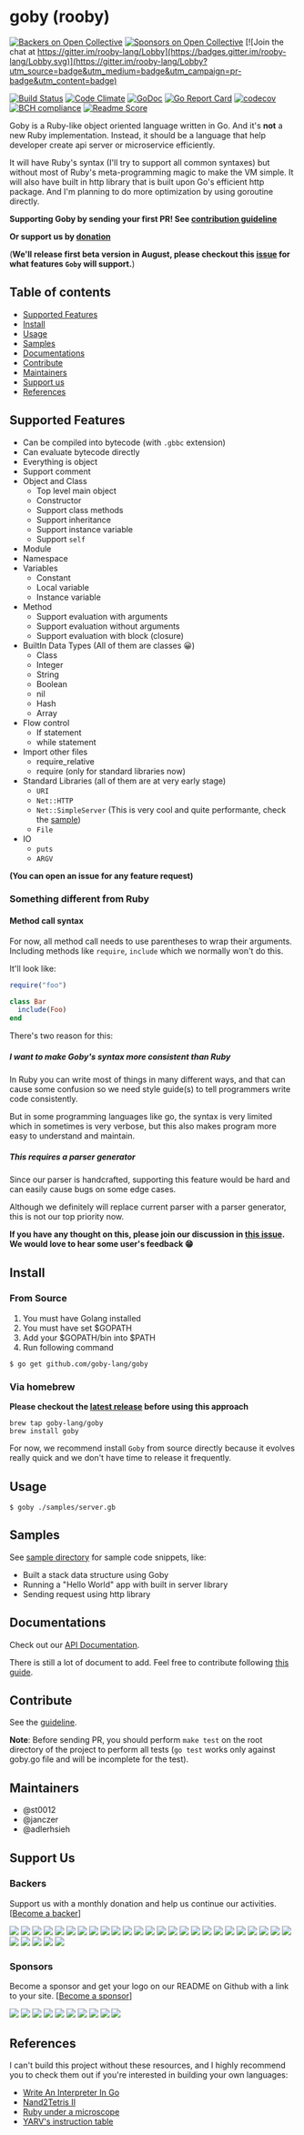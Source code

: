 # goby (rooby)

[![Backers on Open Collective](https://opencollective.com/goby/backers/badge.svg)](#backers) [![Sponsors on Open Collective](https://opencollective.com/goby/sponsors/badge.svg)](#sponsors) [![Join the chat at https://gitter.im/rooby-lang/Lobby](https://badges.gitter.im/rooby-lang/Lobby.svg)](https://gitter.im/rooby-lang/Lobby?utm_source=badge&utm_medium=badge&utm_campaign=pr-badge&utm_content=badge)

[![Build Status](https://travis-ci.org/goby-lang/goby.svg?branch=master)](https://travis-ci.org/goby-lang/goby)
[![Code Climate](https://codeclimate.com/github/goby-lang/goby/badges/gpa.svg)](https://codeclimate.com/github/goby-lang/goby)
[![GoDoc](https://godoc.org/github.com/goby-lang/goby?status.svg)](https://godoc.org/github.com/goby-lang/goby)
[![Go Report Card](https://goreportcard.com/badge/github.com/goby-lang/goby)](https://goreportcard.com/report/github.com/goby-lang/goby)
[![codecov](https://codecov.io/gh/goby-lang/goby/branch/master/graph/badge.svg)](https://codecov.io/gh/goby-lang/goby)
[![BCH compliance](https://bettercodehub.com/edge/badge/goby-lang/goby?branch=master)](https://bettercodehub.com/)
[![Readme Score](http://readme-score-api.herokuapp.com/score.svg?url=goby-lang/goby)](http://clayallsopp.github.io/readme-score?url=goby-lang/goby)

Goby is a Ruby-like object oriented language written in Go. And it's **not** a new Ruby implementation. Instead, it should be a language that help developer create api server or microservice efficiently.

It will have Ruby's syntax (I'll try to support all common syntaxes) but without most of Ruby's meta-programming magic to make the VM simple. It will also have built in http library that is built upon Go's efficient http package. And I'm planning to do more optimization by using goroutine directly.

**Supporting Goby by sending your first PR! See [contribution guideline](https://github.com/goby-lang/goby/blob/master/CONTRIBUTING.md)**

**Or support us by [donation](https://opencollective.com/goby)**


(**We'll release first beta version in August, please checkout this [issue](https://github.com/goby-lang/goby/issues/72) for what features `Goby` will support.**)

## Table of contents

- [Supported Features](#supported-features)
- [Install](#install)
- [Usage](#usage)
- [Samples](#samples)
- [Documentations](#documentations)
- [Contribute](#contribute)
- [Maintainers](#maintainers)
- [Support us](#support-us)
- [References](#references)

## Supported Features
- Can be compiled into bytecode (with `.gbbc` extension)
- Can evaluate bytecode directly
- Everything is object
- Support comment 
- Object and Class
    - Top level main object
    - Constructor
    - Support class methods
    - Support inheritance
    - Support instance variable
    - Support `self`
- Module
- Namespace
- Variables
    - Constant
    - Local variable
    - Instance variable
- Method
    - Support evaluation with arguments
    - Support evaluation without arguments
    - Support evaluation with block (closure)
- BuiltIn Data Types (All of them are classes 😀)
    - Class
    - Integer
    - String
    - Boolean
    - nil
    - Hash
    - Array
- Flow control
    - If statement
    - while statement
- Import other files
    - require_relative
    - require (only for standard libraries now)
- Standard Libraries (all of them are at very early stage)
    - `URI`
    - `Net::HTTP`
    - `Net::SimpleServer` (This is very cool and quite performante, check the [sample](https://github.com/goby-lang/goby/blob/master/samples/server.gb))
    - `File`
- IO
    - `puts`
    - `ARGV`
    
**(You can open an issue for any feature request)**

### Something different from Ruby

#### Method call syntax
For now, all method call needs to use parentheses to wrap their arguments. Including methods like `require`, `include` which we normally won't do this.

It'll look like:

```ruby
require("foo")

class Bar
  include(Foo)
end
```

There's two reason for this:

##### I want to make Goby's syntax more consistent than Ruby
In Ruby you can write most of things in many different ways, and that can cause some confusion so we need style guide(s) to tell programmers write code consistently.

But in some programming languages like go, the syntax is very limited which in sometimes is very verbose, but this also makes program more easy to understand and maintain.

##### This requires a parser generator

Since our parser is handcrafted, supporting this feature would be hard and can easily cause bugs on some edge cases.

Although we definitely will replace current parser with a parser generator, this is not our top priority now.


**If you have any thought on this, please join our discussion in [this issue](https://github.com/goby-lang/goby/issues/84). We would love to hear some user's feedback 😁**

## Install


### From Source

1. You must have Golang installed
2. You must have set $GOPATH
3. Add your $GOPATH/bin into $PATH
4. Run following command 

```
$ go get github.com/goby-lang/goby
```

### Via homebrew

**Please checkout the [latest release](https://github.com/goby-lang/goby/releases) before using this approach**

```
brew tap goby-lang/goby
brew install goby
```

For now, we recommend install `Goby` from source directly because it evolves really quick and we don't have time to release it frequently.

## Usage

```
$ goby ./samples/server.gb
```

## Samples

See [sample directory](https://github.com/goby-lang/goby/tree/master/samples) for sample code snippets, like:

- Built a stack data structure using Goby
- Running a "Hello World" app with built in server library
- Sending request using http library

## Documentations

Check out our [API Documentation](https://goby-lang.github.io/api.doc/).

There is still a lot of document to add. Feel free to contribute following [this guide](https://github.com/goby-lang/api.doc#documenting-goby-code).

## Contribute

See the [guideline](https://github.com/goby-lang/goby/blob/master/CONTRIBUTING.md).

**Note**: Before sending PR, you should perform `make test` on the root directory of the project to perform all tests (`go test` works only against goby.go file and will be incomplete for the test).

## Maintainers

- @st0012
- @janczer
- @adlerhsieh

## Support Us

### Backers

Support us with a monthly donation and help us continue our activities. [[Become a backer](https://opencollective.com/goby#backer)]

<a href="https://opencollective.com/goby/backer/0/website" target="_blank"><img src="https://opencollective.com/goby/backer/0/avatar.svg"></a>
<a href="https://opencollective.com/goby/backer/1/website" target="_blank"><img src="https://opencollective.com/goby/backer/1/avatar.svg"></a>
<a href="https://opencollective.com/goby/backer/2/website" target="_blank"><img src="https://opencollective.com/goby/backer/2/avatar.svg"></a>
<a href="https://opencollective.com/goby/backer/3/website" target="_blank"><img src="https://opencollective.com/goby/backer/3/avatar.svg"></a>
<a href="https://opencollective.com/goby/backer/4/website" target="_blank"><img src="https://opencollective.com/goby/backer/4/avatar.svg"></a>
<a href="https://opencollective.com/goby/backer/5/website" target="_blank"><img src="https://opencollective.com/goby/backer/5/avatar.svg"></a>
<a href="https://opencollective.com/goby/backer/6/website" target="_blank"><img src="https://opencollective.com/goby/backer/6/avatar.svg"></a>
<a href="https://opencollective.com/goby/backer/7/website" target="_blank"><img src="https://opencollective.com/goby/backer/7/avatar.svg"></a>
<a href="https://opencollective.com/goby/backer/8/website" target="_blank"><img src="https://opencollective.com/goby/backer/8/avatar.svg"></a>
<a href="https://opencollective.com/goby/backer/9/website" target="_blank"><img src="https://opencollective.com/goby/backer/9/avatar.svg"></a>
<a href="https://opencollective.com/goby/backer/10/website" target="_blank"><img src="https://opencollective.com/goby/backer/10/avatar.svg"></a>
<a href="https://opencollective.com/goby/backer/11/website" target="_blank"><img src="https://opencollective.com/goby/backer/11/avatar.svg"></a>
<a href="https://opencollective.com/goby/backer/12/website" target="_blank"><img src="https://opencollective.com/goby/backer/12/avatar.svg"></a>
<a href="https://opencollective.com/goby/backer/13/website" target="_blank"><img src="https://opencollective.com/goby/backer/13/avatar.svg"></a>
<a href="https://opencollective.com/goby/backer/14/website" target="_blank"><img src="https://opencollective.com/goby/backer/14/avatar.svg"></a>
<a href="https://opencollective.com/goby/backer/15/website" target="_blank"><img src="https://opencollective.com/goby/backer/15/avatar.svg"></a>
<a href="https://opencollective.com/goby/backer/16/website" target="_blank"><img src="https://opencollective.com/goby/backer/16/avatar.svg"></a>
<a href="https://opencollective.com/goby/backer/17/website" target="_blank"><img src="https://opencollective.com/goby/backer/17/avatar.svg"></a>
<a href="https://opencollective.com/goby/backer/18/website" target="_blank"><img src="https://opencollective.com/goby/backer/18/avatar.svg"></a>
<a href="https://opencollective.com/goby/backer/19/website" target="_blank"><img src="https://opencollective.com/goby/backer/19/avatar.svg"></a>
<a href="https://opencollective.com/goby/backer/20/website" target="_blank"><img src="https://opencollective.com/goby/backer/20/avatar.svg"></a>
<a href="https://opencollective.com/goby/backer/21/website" target="_blank"><img src="https://opencollective.com/goby/backer/21/avatar.svg"></a>
<a href="https://opencollective.com/goby/backer/22/website" target="_blank"><img src="https://opencollective.com/goby/backer/22/avatar.svg"></a>
<a href="https://opencollective.com/goby/backer/23/website" target="_blank"><img src="https://opencollective.com/goby/backer/23/avatar.svg"></a>
<a href="https://opencollective.com/goby/backer/24/website" target="_blank"><img src="https://opencollective.com/goby/backer/24/avatar.svg"></a>
<a href="https://opencollective.com/goby/backer/25/website" target="_blank"><img src="https://opencollective.com/goby/backer/25/avatar.svg"></a>
<a href="https://opencollective.com/goby/backer/26/website" target="_blank"><img src="https://opencollective.com/goby/backer/26/avatar.svg"></a>
<a href="https://opencollective.com/goby/backer/27/website" target="_blank"><img src="https://opencollective.com/goby/backer/27/avatar.svg"></a>
<a href="https://opencollective.com/goby/backer/28/website" target="_blank"><img src="https://opencollective.com/goby/backer/28/avatar.svg"></a>
<a href="https://opencollective.com/goby/backer/29/website" target="_blank"><img src="https://opencollective.com/goby/backer/29/avatar.svg"></a>


### Sponsors

Become a sponsor and get your logo on our README on Github with a link to your site. [[Become a sponsor](https://opencollective.com/goby#sponsor)]

<a href="https://opencollective.com/goby/sponsor/0/website" target="_blank"><img src="https://opencollective.com/goby/sponsor/0/avatar.svg"></a>
<a href="https://opencollective.com/goby/sponsor/1/website" target="_blank"><img src="https://opencollective.com/goby/sponsor/1/avatar.svg"></a>
<a href="https://opencollective.com/goby/sponsor/2/website" target="_blank"><img src="https://opencollective.com/goby/sponsor/2/avatar.svg"></a>
<a href="https://opencollective.com/goby/sponsor/3/website" target="_blank"><img src="https://opencollective.com/goby/sponsor/3/avatar.svg"></a>
<a href="https://opencollective.com/goby/sponsor/4/website" target="_blank"><img src="https://opencollective.com/goby/sponsor/4/avatar.svg"></a>
<a href="https://opencollective.com/goby/sponsor/5/website" target="_blank"><img src="https://opencollective.com/goby/sponsor/5/avatar.svg"></a>
<a href="https://opencollective.com/goby/sponsor/6/website" target="_blank"><img src="https://opencollective.com/goby/sponsor/6/avatar.svg"></a>
<a href="https://opencollective.com/goby/sponsor/7/website" target="_blank"><img src="https://opencollective.com/goby/sponsor/7/avatar.svg"></a>
<a href="https://opencollective.com/goby/sponsor/8/website" target="_blank"><img src="https://opencollective.com/goby/sponsor/8/avatar.svg"></a>
<a href="https://opencollective.com/goby/sponsor/9/website" target="_blank"><img src="https://opencollective.com/goby/sponsor/9/avatar.svg"></a>


## References

I can't build this project without these resources, and I highly recommend you to check them out if you're interested in building your own languages:

- [Write An Interpreter In Go](https://interpreterbook.com)
- [Nand2Tetris II](https://www.coursera.org/learn/nand2tetris2/home/welcome)
- [Ruby under a microscope](http://patshaughnessy.net/ruby-under-a-microscope)
- [YARV's instruction table](http://www.atdot.net/yarv/insnstbl.html)

